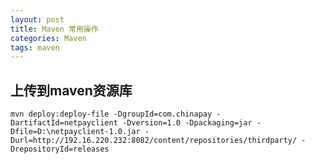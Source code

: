 ```yaml
---
layout: post
title: Maven 常用操作
categories: Maven
tags: maven
---
```


## 上传到maven资源库

    mvn deploy:deploy-file -DgroupId=com.chinapay -DartifactId=netpayclient -Dversion=1.0 -Dpackaging=jar -Dfile=D:\netpayclient-1.0.jar -Durl=http://192.16.220.232:8082/content/repositories/thirdparty/ -DrepositoryId=releases  